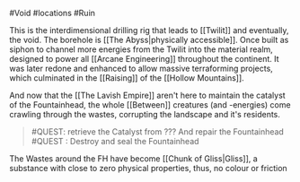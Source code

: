 #Void #locations #Ruin 

This is the interdimensional drilling rig that leads to [[Twilit]] and eventually, the void.
The borehole is [[The Abyss|physically accessible]]. 
Once built as siphon to channel more energies from the Twilit into the material realm, designed to power all [[Arcane Engineering]] throughout the continent. It was later redone and enhanced to allow massive terraforming projects, which culminated in the [[Raising]] of the [[Hollow Mountains]]. 

And now that the [[The Lavish Empire]] aren't here to maintain the catalyst of the Fountainhead, the whole [[Between]] creatures (and -energies) come crawling through the wastes, corrupting the landscape and it's residents. 


> #QUEST: retrieve the Catalyst from ??? And repair the Fountainhead
> #QUEST : Destroy and seal the Fountainhead

The Wastes around the FH have become [[Chunk of Gliss|Gliss]], a substance with close to zero physical properties, thus, no colour or friction

